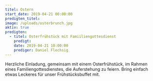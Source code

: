 ```yaml
---
titel: Ostern
start_date: 2019-04-21 00:00:00
predigten_titel:
image: /uploads/osterbrunch.jpg
aktiv: true
predigten:
  - titel: Osterfrühstück mit Famiiliengottesdienst
    predigt:
    date: 2019-04-21 10:00:00
    prediger: Daniel Flechsig
---
```


Herzliche Einladung, gemeinsam mit einem Osterfrühstück, im Rahmen eines Familiengottesdienstes, die Auferstehung zu feiern. Bring einfach etwas Leckeres für unser Frühstücksbuffet mit.